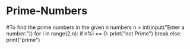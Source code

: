# Prime-Numbers
#To find the prime numbers in the given n numbers
n = int(input("Enter a number:"))
for i in range(2,n):
    if n%i == 0:
        print("not Prime")
        break
else:
    print("prime")
